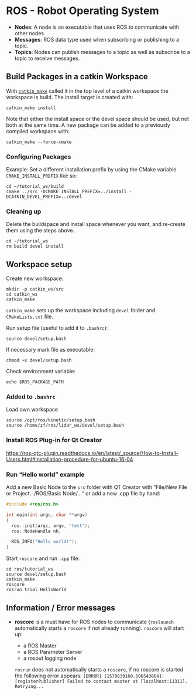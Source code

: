 # ROS - Robot Operating System

+ **Nodes**: A node is an executable that uses ROS to communicate with other nodes. 
+ **Messages**: ROS data type used when subscribing or publishing to a topic. 
+ **Topics**: Nodes can publish messages to a topic as well as subscribe to a topic to receive messages. 

## Build Packages in a catkin Workspace

With [`catkin_make`](http://wiki.ros.org/catkin/commands/catkin_make) called it in the top level of a catkin workspace the workspace is build. The install target is created with: 

``` shell
catkin_make install
```

Note that either the install space or the devel space should be used, but not both at the same time. A new package can be added to a previously compiled workspace with: 

```shell
catkin_make --force-cmake
```

### Configuring Packages

Example: Set a different installation prefix by using the CMake variable `CMAKE_INSTALL_PREFIX` like so: 

```shell
cd ~/tutorial_ws/build
cmake ../src -DCMAKE_INSTALL_PREFIX=../install -DCATKIN_DEVEL_PREFIX=../devel
```

### Cleaning up

Delete the buildspace and install space whenever you want, and re-create them using the steps above.

```shell
cd ~/tutorial_ws
rm build devel install
```

## Workspace setup

Create new workspace:

```shell
mkdir -p catkin_ws/src
cd catkin_ws
catkin_make
```

`catkin_make` sets up the workspace including `devel` folder and `CMakeLists.txt` file. 

Run setup file (useful to add it to `.bashrc`):

```shell
source devel/setup.bash
```

If necessary mark file as executable:

```shell
chmod +x devel/setup.bash
```

Check environment variable:

```shell
echo $ROS_PACKAGE_PATH
```

### Added to `.bashrc`

Load own workspace

```shell
source /opt/ros/kinetic/setup.bash
source /home/zf/ros/lidar_ws/devel/setup.bash
```

### Install ROS Plug-in for Qt Creator

https://ros-qtc-plugin.readthedocs.io/en/latest/_source/How-to-Install-Users.html#installation-procedure-for-ubuntu-16-04

### Run “Hello world” example

Add a new Basic Node to the `src` folder with QT Creator with “File/New File or Project.../ROS/Basic Node/...“ or add a new .cpp file by hand:

```c++
#include <ros/ros.h>

int main(int argc, char **argv)
{
  ros::init(argc, argv, "test");
  ros::NodeHandle nh;

  ROS_INFO("Hello world!");
}
```

Start `roscore` and run `.cpp` file:

```shell
cd ros/tutorial_ws
source devel/setup.bash
catkin_make
roscore 
rosrun trial HelloWorld
```

## Information / Error messages

+ **roscore** is a must have for ROS nodes to communicate (`roslaunch` automatically starts a `roscore` if not already running). `roscore` will start up:
  
  + a ROS Master
  + a ROS Parameter Server 
  + a rosout logging node
  
  `rosrun` does not automatically starts a `roscore`, if no roscore is started the following error appears:
  `[ERROR] [1578639160.606543864]: [registerPublisher] Failed to contact master at [localhost:11311].  Retrying...`